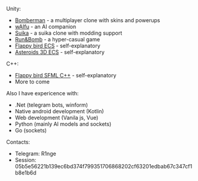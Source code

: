 Unity:  
- [Bomberman](https://github.com/R1nge/BomberMan) - a multiplayer clone with skins and powerups  
- [wAIfu](https://github.com/R1nge/OpenWaifu) - an AI companion  
- [Suika](https://github.com/R1nge/Suika) - a suika clone with modding support  
- [Run&Bomb](https://github.com/R1nge/RunAndBomb) - a hyper-casual game  
- [Flappy bird ECS](https://github.com/R1nge/MorpehECS_FlappyBird) - self-explanatory  
- [Asteroids 3D ECS](https://github.com/R1nge/MorpehECS_3D_Asteroids) - self-explanatory  

C++:  
- [Flappy bird SFML C++](https://github.com/R1nge/FlappyBird_SFML) - self-explanatory
- More to come

Also I have expericence with:
- .Net (telegram bots, winform)  
- Native android development (Kotlin)  
- Web development (Vanila js, Vue)  
- Python (mainly AI models and sockets)  
- Go (sockets)  

Contacts:
- Telegram: R1nge  
- Session: 05b5e56221b139ec6bd374f799351706868202cf63201edbab67c347cf1b8e1b6d
